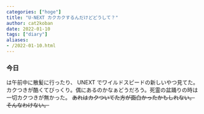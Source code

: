 ```yaml
---
categories: ["hoge"]
title: "U-NEXT カクカクするんだけどどうして？"
author: cat2koban
date: 2022-01-10
tags: ["diary"]
aliases:
- /2022-01-10.html
---
```


### 今日

は午前中に散髪に行ったり、 UNEXT でワイルドスピードの新しいやつ見てた。カクつきが酷くてびっくり。偶にあるのかなぁどうだろう。死霊の盆踊りの時は一切カクつきが無かった。 ~~あれはカクついてた方が面白かったかもしれない。そんなわけない。~~
